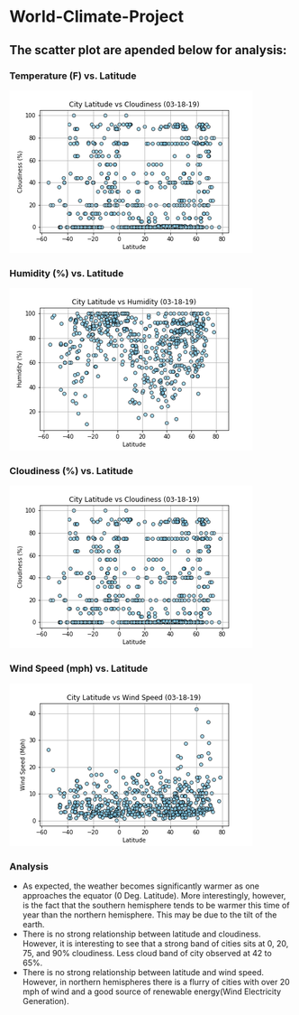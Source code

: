 # World-Climate-Project
## The scatter plot are apended below for analysis:

### Temperature (F) vs. Latitude
![GitHub Logo](https://github.com/obaid8712/World-Climate-Project/blob/master/Climate_code/image/Cloud.png)

### Humidity (%) vs. Latitude
![GitHub Logo](https://github.com/obaid8712/World-Climate-Project/blob/master/Climate_code/image/Humidity.png)

### Cloudiness (%) vs. Latitude
![GitHub Logo](https://github.com/obaid8712/World-Climate-Project/blob/master/Climate_code/image/Cloud.png)

### Wind Speed (mph) vs. Latitude
![GitHub Logo](https://github.com/obaid8712/World-Climate-Project/blob/master/Climate_code/image/Wind.png)

### Analysis
* As expected, the weather becomes significantly warmer as one approaches the equator (0 Deg. Latitude). More interestingly, however, is the fact that the southern hemisphere tends to be warmer this time of year than the northern hemisphere. This may be due to the tilt of the earth.
* There is no strong relationship between latitude and cloudiness. However, it is interesting to see that a strong band of cities sits at 0, 20, 75, and 90% cloudiness. Less cloud band of city observed at 42 to 65%.
* There is no strong relationship between latitude and wind speed. However, in northern hemispheres there is a flurry of cities with over 20 mph of wind and a good source of renewable energy(Wind Electricity Generation).
